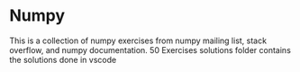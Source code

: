 # Numpy
This is a collection of numpy exercises from numpy mailing list, stack overflow, and numpy documentation.
50 Exercises
solutions folder contains the solutions done in vscode


